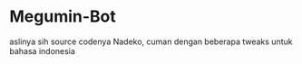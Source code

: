# Megumin-Bot

aslinya sih source codenya Nadeko, cuman dengan beberapa tweaks untuk bahasa indonesia

